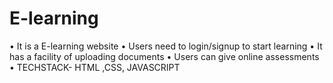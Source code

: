 # E-learning

•	It is a E-learning website
•	Users need to login/signup to start learning
•	It has a facility of uploading documents
•	Users can give online assessments 
•	TECHSTACK- HTML ,CSS, JAVASCRIPT
